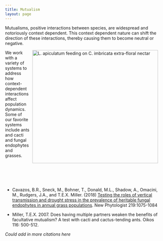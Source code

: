 ```yaml
---
title: Mutualism
layout: page
---
```



Mutualisms, positive interactions between species, are widespread and notoriously context dependent. This context dependent nature can shift the direction of these interactions, thereby causing them to become neutral or negative. 
 
<img style="float: right; margin: 0px 0px 0px 10px;" src="{{ 'assets/images/ants_cholla.jpg' | relative_url }}" width="413.75" height="374.5" alt="L. apiculatum feeding on C. imbricata extra-floral nectar"  /> 

We work with a variety of systems to address how context-dependent interactions affect population dynamics. Some of our favorite systems include ants and cacti and fungal endophytes and grasses. 


<br>
<br>
<br>
<br>

* Cavazos, B.R., Sneck, M., Bohner, T., Donald, M.L., Shadow, A., Omacini, M., Rudgers, J.A., and T.E.X. Miller. (2018) [Testing the roles of vertical transmission and drought stress in the prevalence of heritable fungal endophytes in annual grass populations](http://www.owlnet.rice.edu/~tm9/pdf/Cavazos_et_al-2018-New_Phytologist.pdf). New Phytologist 219:1075-1084

* Miller, T.E.X. 2007. Does having multiple partners weaken the benefits of facultative mutualism? A test with cacti and cactus-tending ants. Oikos 116: 500-512.

*Could add in more citations here*
